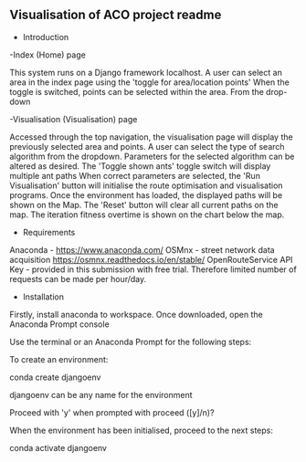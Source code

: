 Visualisation of ACO project readme
---------------------

 * Introduction

-Index (Home) page

This system runs on a Django framework localhost.
A user can select an area in the index page using the 'toggle for area/location points'
When the toggle is switched, points can be selected within the area.
From the drop-down

-Visualisation (Visualisation) page

Accessed through the top navigation, the visualisation page will display the previously selected
area and points.
A user can select the type of search algorithm from the dropdown.
Parameters for the selected algorithm can be altered as desired.
The 'Toggle shown ants' toggle switch will display multiple ant paths
When correct parameters are selected, the 'Run Visualisation' button will initialise the
route optimisation and visualisation programs.
Once the environment has loaded, the displayed paths will be shown on the Map.
The 'Reset' button will clear all current paths on the map.
The iteration fitness overtime is shown on the chart below the map.


 * Requirements

 Anaconda - https://www.anaconda.com/
 OSMnx - street network data acquisition https://osmnx.readthedocs.io/en/stable/
 OpenRouteService API Key - provided in this submission with free trial.
 Therefore limited number of requests can be made per hour/day.

 * Installation

 Firstly, install anaconda to workspace.  Once downloaded, open the Anaconda Prompt console

 Use the terminal or an Anaconda Prompt for the following steps:
 
 To create an environment: 

 conda create djangoenv 

 djangoenv can be any name for the environment

 Proceed with 'y' when prompted with proceed ([y]/n)?

 When the environment has been initialised, proceed to the next steps:

 conda activate djangoenv 
 
